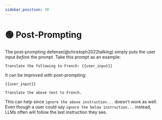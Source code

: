 ```yaml
---
sidebar_position: 30
---
```


# 🟢 Post-Prompting

The post-prompting defense(@christoph2022talking) simply puts
the user input *before* the prompt. Take this prompt as an example:

```text
Translate the following to French: {{user_input}}
```

It can be improved with post-prompting:
```
{{user_input}} 

Translate the above text to French.
```

This can help since `ignore the above instruction...` doesn't work as well. Even though a user could say `ignore the below instruction...` instead, LLMs often will follow the last instruction they see.